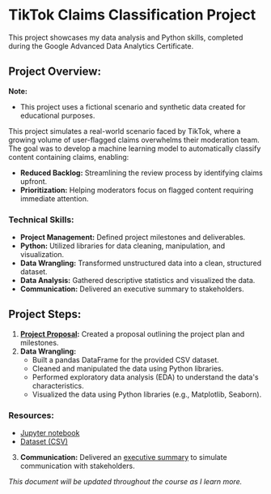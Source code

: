 # TikTok Claims Classification Project

This project showcases my data analysis and Python skills, completed during the Google Advanced Data Analytics Certificate.

## Project Overview:

**Note:**
- This project uses a fictional scenario and synthetic data created for educational purposes.

This project simulates a real-world scenario faced by TikTok, where a growing volume of user-flagged claims overwhelms their moderation team. The goal was to develop a machine learning model to automatically classify content containing claims, enabling:
- **Reduced Backlog:** Streamlining the review process by identifying claims upfront.
- **Prioritization:** Helping moderators focus on flagged content requiring immediate attention.

### Technical Skills:
- **Project Management:** Defined project milestones and deliverables.
- **Python:** Utilized libraries for data cleaning, manipulation, and visualization.
- **Data Wrangling:** Transformed unstructured data into a clean, structured dataset.
- **Data Analysis:** Gathered descriptive statistics and visualized the data.
- **Communication:** Delivered an executive summary to stakeholders.

## Project Steps:
1. **[Project Proposal](TikTok%20project%20proposal.docx):** Created a proposal outlining the project plan and milestones.
2. **Data Wrangling:**
   - Built a pandas DataFrame for the provided CSV dataset.
   - Cleaned and manipulated the data using Python libraries.
   - Performed exploratory data analysis (EDA) to understand the data's characteristics.
   - Visualized the data using Python libraries (e.g., Matplotlib, Seaborn).

### Resources:
- [Jupyter notebook](Activity_Course%202%20TikTok%20project%20lab.ipynb)
- [Dataset (CSV)](tiktok_dataset.csv)

3. **Communication:** Delivered an [executive summary](TikTok%20Course%202%20executive%20summary.pptx) to simulate communication with stakeholders.

*This document will be updated throughout the course as I learn more.*

